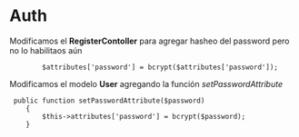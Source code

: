 # Auth

Modificamos el **RegisterContoller** para agregar hasheo del password pero no lo habilitaos aún

```
        $attributes['password'] = bcrypt($attributes['password']);

```

Modificamos el modelo **User** agregando la función _setPasswordAttribute_

```
 public function setPasswordAttribute($password)
    {
        $this->attributes['password'] = bcrypt($password);
    }
```
